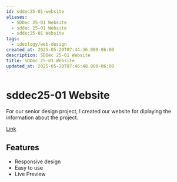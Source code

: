 ```yaml
---
id: sddec25-01-website
aliases:
  - SDDec 25-01 Website
  - sddec 25-01 Website
  - sddec25-01 Website
tags:
  - ideology/web-design
created_at: 2025-05-20T07:44:36.000-06:00
description: SDDec 25-01 Website
title: SDDec 25-01 Website
updated_at: 2025-05-20T07:46:48.000-06:00
---
```


# sddec25-01 Website

For our senior design project, I created our website for diplaying the information about the project.

[Link](https://sddec25-01.sd.ece.iastate.edu/)

## Features

- Responsive design
- Easy to use
- Live Preview
